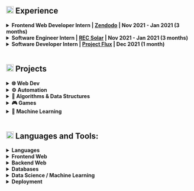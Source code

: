 <!-- <a href="#"><img width="100%" height="auto" src="https://i.imgur.com/iXuL1HG.png" height="175px"/></a> -->
<!-- <p align="center">
<a href="#"><img width="60%" height="auto" src="https://user-images.githubusercontent.com/59118459/166128708-3265f463-82ee-4bcd-ba5c-665fd3e18f06.jpg" height="175px"/></a>
</p>

<h1 align="center">Hi <img src="https://raw.githubusercontent.com/MartinHeinz/MartinHeinz/master/wave.gif" width="30px">, I'm Jing Hua</h1> -->
<!-- <h3 align="center">Bringing ideas to life with code 🌱</h3> -->
<!-- <div align="center">
  <a href="https://tohjinghua.com" target="_blank" ><img src="https://img.shields.io/badge/portfolio_website-D14836?style=for-the-badge&logo=About.me&logoColor=white"></a>
  <a href="https://www.linkedin.com/in/tohjinghua/" target="_blank" alt="Linkedin"><img src="https://img.shields.io/badge/LinkedIn-0077B5?style=for-the-badge&logo=linkedin&logoColor=white"></a>
</div> -->

## <img src="https://user-images.githubusercontent.com/59118459/169634429-3f826467-8740-42d8-ab8b-1857cd405fd9.gif" alt="BugcatWork" width="20px" height="20px"/> Experience
<details>
  <summary><b>Frontend Web Developer Intern | <a href="https://mission.zendodo.io" target="_blank">Zendodo</a> | Nov 2021 - Jan 2021 (3 months)</b></summary>
 <dl>
   <br/>
   
      📑 𝗔𝗯𝗼𝘂𝘁:
      - Zendodo is a NFT collection that lives on the WAX blockchain. 
      - Mission Crafts is an 𝗡𝗙𝗧 𝗴𝗮𝗺𝗶𝗻𝗴 𝗽𝗹𝗮𝘁𝗳𝗼𝗿𝗺 for Zendodo Party players.

      🌳 𝗦𝘁𝗮𝗿𝘁𝘂𝗽 𝗘𝗻𝘃𝗶𝗿𝗼𝗻𝗺𝗲𝗻𝘁:
      - Worked in a 𝗿𝗮𝗽𝗶𝗱 development environment with 𝗱𝗮𝗶𝗹𝘆 𝘀𝘁𝗮𝗻𝗱𝘂𝗽𝘀. 
      - Collaborated with the UI/UX designers on frontend features

      👨‍💻 𝗖𝗼𝗻𝘁𝗿𝗶𝗯𝘂𝘁𝗶𝗼𝗻𝘀:
      - Developed a blockchain NFT gaming web application (Mission Craft) in 𝗧𝘆𝗽𝗲𝘀𝗰𝗿𝗶𝗽𝘁, 𝗦𝗔𝗦𝗦 and 𝗡𝗲𝘅𝘁.𝗷𝘀 (𝗥𝗲𝗮𝗰𝘁)
      - Optimized data retrieval from blockchain API
      - Engineered reusable components to speed up development efficiency and improve code quality
      - Optimized 𝘀𝘁𝗮𝘁𝗲 𝗺𝗮𝗻𝗮𝗴𝗲𝗺𝗲𝗻𝘁 using 𝘇𝘂𝘀𝘁𝗮𝗻𝗱 and 𝗿𝗲𝗮𝗰𝘁 𝘀𝘁𝗮𝘁𝗲 𝗵𝗼𝗼𝗸𝘀

      📚 𝗧𝗲𝗰𝗵 𝗦𝘁𝗮𝗰𝗸:
      - SASS, TypeScript
      - Next.js (React), zustand
      - Blockchain API (atomicassests API, dfuse API by EOS Nation)
   
https://user-images.githubusercontent.com/59118459/169631280-79699a85-6dc4-4ba4-bbd9-ce5167c02737.mp4

https://user-images.githubusercontent.com/59118459/169631284-0b39e779-23b1-49c8-9c31-982fa4ac609b.mp4

</dl>
</details>

<details>
  <summary><b>Software Engineer Intern | <a href="https://www.recgroup.com/en" target="_blank">REC Solar</a> | Nov 2021 - Jan 2021 (3 months)</b></summary>
 <dl>
   <br/>
   
   [REC Commendation Letter.pdf](https://github.com/ztjhz/ztjhz/files/8746200/REC.Commendation.Letter.Jing.Hua.pdf)
   
        📑 𝗢𝘃𝗲𝗿𝘃𝗶𝗲𝘄 𝗼𝗳 𝗖𝗼𝗻𝘁𝗿𝗶𝗯𝘂𝘁𝗶𝗼𝗻𝘀:
         - Led a team of 3 to create a 𝗠𝗮𝗶𝗻𝘁𝗲𝗻𝗮𝗻𝗰𝗲 𝗖𝗵𝗲𝗰𝗸𝗹𝗶𝘀𝘁 𝗮𝗽𝗽 through the entire 𝗮𝗽𝗽𝗹𝗶𝗰𝗮𝘁𝗶𝗼𝗻 𝗱𝗲𝘃𝗲𝗹𝗼𝗽𝗺𝗲𝗻𝘁 𝗹𝗶𝗳𝗲 𝗰𝘆𝗰𝗹𝗲

        👨‍💻 𝗧𝗲𝗰𝗵𝗻𝗶𝗰𝗮𝗹 𝗖𝗼𝗻𝘁𝗿𝗶𝗯𝘂𝘁𝗶𝗼𝗻𝘀:
        - Designed and 𝗼𝗽𝘁𝗶𝗺𝗶𝘀𝗲𝗱 𝗿𝗲𝗹𝗮𝘁𝗶𝗼𝗻𝗮𝗹 𝗱𝗮𝘁𝗮𝗯𝗮𝘀𝗲 to reduce redundancy
        - Developed frontend application using 𝗣𝗼𝘄𝗲𝗿𝗔𝗽𝗽𝘀
        - Performed rigorous testing to identify and fix bugs

        📝 𝗢𝘁𝗵𝗲𝗿 𝗖𝗼𝗻𝘁𝗿𝗶𝗯𝘂𝘁𝗶𝗼𝗻𝘀:
        - Published 𝗰𝗹𝗲𝗮𝗿 𝗮𝗻𝗱 𝗲𝗳𝗳𝗲𝗰𝘁𝗶𝘃𝗲 𝗱𝗼𝗰𝘂𝗺𝗲𝗻𝘁𝗮𝘁𝗶𝗼𝗻𝘀 for users and developers
        - 𝗖𝗼𝗹𝗹𝗮𝗯𝗼𝗿𝗮𝘁𝗲𝗱 engineers to enhance user experience.
        - Organized meetings with stakeholders
        - Pitched final product to 10 engineers and HR staff

        🥇 𝗥𝗲𝘀𝘂𝗹𝘁:
        - Improved maintenance efficiency by 𝟮𝟱% 
        - Reduced paper wastage by 𝟭𝟱%
        - Exceeded expectations and received outstanding commendation and monetary award

        📚 𝗧𝗲𝗰𝗵 𝗦𝘁𝗮𝗰𝗸:
        - PowerApps, PowerFx, PowerAutomate
      
   <br/>
   
   https://user-images.githubusercontent.com/59118459/169630820-7df42eef-2be3-4105-a22d-794ef6af302c.mp4
   
</dl>
</details>

<details>
  <summary><b>Software Developer Intern | <a href="https://projectflux.co" target="_blank">Project Flux</a> | Dec 2021 (1 month)</b></summary>
 <dl>
   <br/>
   
   [Letter of Recommendation.pdf](https://github.com/ztjhz/ztjhz/files/8746222/Letter.of.Recommendation.-.Jing.Hua.pdf)
   
      📑 𝗔𝗯𝗼𝘂𝘁:
      - Project Flux is a Singapore headquartered Artificial Intelligence and Big Data start-up. 
      - Leveraging on its proprietary algorithm, it aims to democratize travel intelligence for underserved enterprises and individuals.

      👨‍💻 𝗖𝗼𝗻𝘁𝗿𝗶𝗯𝘂𝘁𝗶𝗼𝗻𝘀:
      - Engineered major client facing features with 𝗛𝗧𝗠𝗟, 𝗖𝗦𝗦, 𝗝𝗮𝘃𝗮𝗦𝗰𝗿𝗶𝗽𝘁 and 𝗔𝗻𝗴𝘂𝗹𝗮𝗿 𝟭.𝟳 and deployed with 𝗚𝗼𝗼𝗴𝗹𝗲 𝗔𝗽𝗽 𝗘𝗻𝗴𝗶𝗻𝗲 and 𝗚𝗼𝗼𝗴𝗹𝗲 𝗖𝗹𝗼𝘂𝗱 𝗣𝗹𝗮𝘁𝗳𝗼𝗿𝗺
      - Optimized performance of web app by analyzing existing code base, reducing load time by 𝟳𝟬%
      - Mentored onboarding software developers and wrote 𝗰𝗼𝗱𝗲 𝗿𝗲𝘃𝗶𝗲𝘄𝘀 and documentations for other developers

      📚 𝗧𝗲𝗰𝗵 𝗦𝘁𝗮𝗰𝗸:
      - Frontend: HTML, CSS, JavaScript, Angular 1.7
      - Backend: Python
      - Database: Cloud Firestore
      - Deployment: Google Cloud Platform (App Engine, Cloud Storage, Cloud
      Endpoints)

      🥇 𝗥𝗲𝘀𝘂𝗹𝘁:
      - Reduced page load speed by 𝟳𝟬% and increased user satisfaction by 𝟯𝟭%
      - Achieved 𝟮𝟬𝟬𝟬 𝘃𝗶𝘀𝗶𝘁𝘀 by 𝟳𝟱𝟬 𝘂𝗻𝗶𝗾𝘂𝗲 𝘂𝘀𝗲𝗿𝘀 from all 𝟲 𝗰𝗼𝗻𝘁𝗶𝗻𝗲𝗻𝘁𝘀 within a day of launch
   
  ![home-page](https://user-images.githubusercontent.com/59118459/169631391-5796bae5-1a91-4346-a466-4c2e5b26f0f2.jpeg)
  ![Omicron Tracker Page](https://user-images.githubusercontent.com/59118459/169631393-8688cc24-d04e-4625-9ce9-527ce41ec649.jpeg)
  ![cookie-page](https://user-images.githubusercontent.com/59118459/169631396-a5df2077-7f82-4b8b-9f45-282e6faf7220.jpeg)

</dl>
</details>

<!-- |Company|Role|Start|End|
|-------|----|-----|---|
|REC Solar|Software Engineer Intern|Nov 2021|Jan 2022|
|Zendodo Pte. Ltd.|Frontend Web Developer Intern|Nov 2021|Jan 2022|
|Project Flux|Software Developer Intern|Dec 2021|Dec 2021| -->
<!-- |GovTech - Government Digital Services|Software Engineer Intern|May 2022|Aug 2022| -->

<br />

## <img src="https://user-images.githubusercontent.com/59118459/169634580-cf0d3886-3703-4ab7-8b28-f4aa869541a2.gif" alt="BunnyStudyRead" width="20px" height="20px"/> Projects
<details>
  <summary><b>🌐 Web Dev</b></summary>
 <dl>
  <dt>Full Stack</dt>
    <dd><li><a href="https://github.com/ztjhz/PokeApp" alt="pokeapp">PokeApp | Fullstack + Cloud Deployment (Django, React, Redux, AWS EC2 + RDS)</a></li></dd>
    <dd><li><img src="https://user-images.githubusercontent.com/59118459/169634429-3f826467-8740-42d8-ab8b-1857cd405fd9.gif" alt="BugcatWork" width="15px" height="15ppx"/><a href="https://gist.github.com/ztjhz/ba045cfc4811b82e97e840819449fd98#file-2-recsolar-md" alt="recsolar"> Maintenance App | Rec Solar</a></li></dd>
    <dd><li><a href="https://github.com/ztjhz/memories-web-app" alt="memories-web-app">Memories (MERN)</a></li></dd>
  <dt>Front end</dt>
    <dd><li><img src="https://user-images.githubusercontent.com/59118459/169634429-3f826467-8740-42d8-ab8b-1857cd405fd9.gif" alt="BugcatWork" width="15px" height="15px"/><a href="https://gist.github.com/ztjhz/ba045cfc4811b82e97e840819449fd98#file-1-zendodo-md" alt="zendodo"> NFT Gaming Web App | Zendodo</a></li></dd>
    <dd><li><a href="https://tohjinghua.com" alt="portfolio">Portfolio Website</a></li></dd>
    <dd><li><a href="https://github.com/ztjhz/netflix-clone" alt="neflix_clone">Netflix Clone (Front End)</a></li></dd>
    <dd><li><a href="https://github.com/ztjhz/pathfinding-visualiser" alt="pathfinding">Pathfinding Visualizer</a></li></dd>
    <dd><li><a href="https://github.com/ztjhz/sorting-visualiser" alt="sorting">Sorting Visualizer</a></li></dd>
  <dt>Back end</dt>
    <dd><li><a href="https://github.com/ztjhz/django-mail-server" alt="django-mail-server">Django Mail Server</a></li></dd>
   <dd><li><a href="https://github.com/ztjhz/django-ecommerce-server" alt="django-ecommerce-server">Django Ecommerce Server</a></li></dd>
   <dd><li><a href="https://github.com/ztjhz/django-wiki-server" alt="django-wiki-server">Django Wiki Server</a></li></dd>
  <dd><li><a href="https://github.com/ztjhz/django-social-media-server" alt="django-social-media-server">Django Social Media Server</a></li></dd>
</dl>
</details>

<details>
  <summary><b>⚙️ Automation</b></summary>
 <ul>
  <li><a href="https://github.com/ztjhz/generate_class_schedule_ics" alt="class_schedule">Class Schedule Generator</a></li>
  <li><a href="https://github.com/ztjhz/crypto-portfolio" alt="finance_tracker">Personal Finance Tracker</a></li>
 </ul>
</details>

<details>
  <summary><b>🧠 Algorithms & Data Structures</b></summary>
 <ul>
  <li><a href="https://github.com/ztjhz/pathfinding-visualiser" alt="pathfinding">Pathfinding Visualizer</a></li>
  <li><a href="https://github.com/ztjhz/sorting-visualiser" alt="sorting">Sorting Visualizer</a></li>
  <li><a href="https://github.com/ztjhz/Hash-Table-in-C" alt="C_hashtable">Hashtable in C</a></li>
 </ul>
</details>

<details>
  <summary><b>🎮 Games</b></summary>
 <ul>
  <li><a href="https://github.com/ztjhz/TicTacToe" alt="tictactoe">TicTacToe</a></li>
  <li><a href="https://github.com/ztjhz/snake-game" alt="snake_game">Snake Game</a></li>
 </ul>
</details>

<details>
  <summary><b>🤖 Machine Learning</b></summary>
 <ul>
  <li><img src="https://user-images.githubusercontent.com/59118459/169634580-cf0d3886-3703-4ab7-8b28-f4aa869541a2.gif" alt="BunnyStudyRead" width="15px" height="15px"/><a href="https://github.com/ztjhz/SC1015-Project" alt="food_forecast"> AniFame - Anime Success Predictor</a></li>
  <li><a href="https://github.com/ztjhz/food-stock-demand-forecast" alt="food_forecast">Food Stock Demand Forecast</a></li>
 </ul>
</details>

<br />

## <img src="https://user-images.githubusercontent.com/59118459/169634505-a0855753-58ab-4367-96a7-4976041e21f6.gif" alt="nkoRave" width="20px" height="20px"/> Languages and Tools:

<details>
  <summary><b>Languages</b></summary>
  <dl>
    <br/>
    
![Python](http://img.shields.io/badge/-Python-3776AB?style=flat-square&logo=python&logoColor=ffffff)
![C](http://img.shields.io/badge/-C-1E5128?style=flat-square&logo=c&logoColor=ffffff)
![R](http://img.shields.io/badge/-R-3776AB?style=flat-square&logo=r&logoColor=ffffff)

![JavaScript](https://img.shields.io/badge/-JavaScript-%23F7DF1C?style=flat-square&logo=javascript&logoColor=000000&labelColor=%23F7DF1C&color=%23FFCE5A)
![TypeScript](https://img.shields.io/badge/typescript-%23007ACC.svg?style=flat-square&logo=typescript&logoColor=white)
![HTML5](https://img.shields.io/badge/-HTML5-%23E44D27?style=flat-square&logo=html5&logoColor=ffffff)
![CSS3](https://img.shields.io/badge/-CSS3-%231572B6?style=flat-square&logo=css3)

  </dl>
</details>

<details>
  <summary><b>Frontend Web</b></summary>
  <dl>
    <br/>
    
![HTML5](https://img.shields.io/badge/-HTML5-%23E44D27?style=flat-square&logo=html5&logoColor=ffffff)
![CSS3](https://img.shields.io/badge/-CSS3-%231572B6?style=flat-square&logo=css3)
![SASS](https://img.shields.io/badge/SASS-hotpink.svg?style=flat-square&logo=sass&logoColor=white)

![JavaScript](https://img.shields.io/badge/-JavaScript-%23F7DF1C?style=flat-square&logo=javascript&logoColor=000000&labelColor=%23F7DF1C&color=%23FFCE5A)
![TypeScript](https://img.shields.io/badge/typescript-%23007ACC.svg?style=flat-square&logo=typescript&logoColor=white)

![React](https://img.shields.io/badge/react-%2320232a.svg?style=flat-square&logo=react&logoColor=%2361DAFB)
![Next JS](https://img.shields.io/badge/Next-black?style=flat-square&logo=next.js&logoColor=white)
![Redux](https://img.shields.io/badge/redux-%23593d88.svg?style=flat-square&logo=redux&logoColor=white)

  </dl>
</details>

<details>
  <summary><b>Backend Web</b></summary>
  <dl>
    <br/>
    
![NodeJS](https://img.shields.io/badge/node.js-6DA55F?style=flat-square&logo=node.js&logoColor=white)
![Express.js](https://img.shields.io/badge/express.js-%23404d59.svg?style=flat-square&logo=express&logoColor=%2361DAFB)

![Django](https://img.shields.io/badge/-Django-043728?style=flat-square&logo=django)
![Flask](https://img.shields.io/badge/flask-%23000.svg?style=flat-square&logo=flask&logoColor=white)
  </dl>
</details>

<details>
  <summary><b>Databases</b></summary>
  <dl>
    <br/>
    
![MongoDB](https://img.shields.io/badge/MongoDB-%234ea94b.svg?style=flat-square&logo=mongodb&logoColor=white)
![SQLite](https://img.shields.io/badge/sqlite-%2307405e.svg?style=flat-square&logo=sqlite&logoColor=white)

  </dl>
</details>

<details>
  <summary><b>Data Science / Machine Learning</b></summary>
  <dl>
    <br/>
    
![NumPy](https://img.shields.io/badge/numpy-%23013243.svg?style=flat-square&logo=numpy&logoColor=white)
![Pandas](https://img.shields.io/badge/pandas-%23150458.svg?style=flat-square&logo=pandas&logoColor=white)
![scikit-learn](https://img.shields.io/badge/scikit--learn-%23F7931E.svg?style=flat-square&logo=scikit-learn&logoColor=white)

  </dl>
</details>

<details>
  <summary><b>Deployment</b></summary>
  <dl>
    <br/>
    
![AWS](https://img.shields.io/badge/AWS-%23FF9900.svg?style=flat-square&logo=amazon-aws&logoColor=white)
![Google Cloud](https://img.shields.io/badge/GoogleCloud-%234285F4.svg?style=flat-square&logo=google-cloud&logoColor=white)
![Firebase](https://img.shields.io/badge/firebase-%23039BE5.svg?style=flat-square&logo=firebase)

  </dl>
</details>

<br/>

<!-- <details>
  <summary>🔥 Streak</summary>
  <img title="Jing Hua's streak" alt="Jing Hua's streak" src="https://github-readme-streak-stats.herokuapp.com/?user=ztjhz&theme=black-ice&hide_border=true&stroke=0000&background=060A0CD0"/>
</details>

<details>
  <summary>:zap: Most used languages</summary>
  <a href="#"><img alt="ztjhz's Top Languages" src="https://github-readme-stats.vercel.app/api/top-langs/?username=ztjhz&langs_count=8&count_private=true&layout=compact&theme=react&hide_border=true&bg_color=0D1117" /></a>
 <br />
  <b>Note:</b> Top languages is only a metric of the languages my public code consists of and doesn't reflect experience or skill level.
</details>

<details>
  <summary>📊 My Github Stats</summary>
<a href="#"><img alt="ztjhz's Github Stats" src="https://github-readme-stats.vercel.app/api?username=ztjhz&show_icons=true&count_private=true&theme=react&hide_border=true&bg_color=0D1117" /></a>
  <img alt="ztjhz's Activity Graph" src="https://activity-graph.herokuapp.com/graph?username=ztjhz&bg_color=0D1117&color=5BCDEC&line=5BCDEC&point=FFFFFF&hide_border=true" />
</details> -->

</p>

<!-- ## ❤ Views and Followers
<a href="#">
    <img src="https://komarev.com/ghpvc/?username=ztjhz">
</a>
<a href="https://github.com/ztjhz?tab=followers"><img src="https://img.shields.io/github/followers/ztjhz?label=Followers&style=social" alt="GitHub Badge"></a> -->
